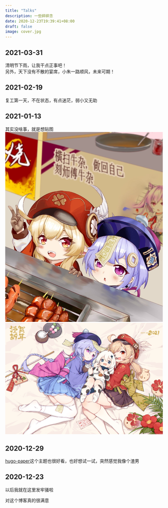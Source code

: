 ```yaml
---
title: "Talks"
description: 一些碎碎念
date: 2020-12-23T19:39:41+08:00
draft: false
image: cover.jpg
---
```


## 2021-03-31

清明节下雨，让我干点正事吧！  
另外，天下没有不散的宴席，小朱一路顺风，未来可期！

## 2021-02-19

复工第一天，不在状态，有点迷茫，弱小又无助

## 2021-01-13

其实没啥事，就是想贴图
![七七&可莉](IMG_2128.JPG)
![七七&可莉&派蒙](IMG_2129.JPG)

## 2020-12-29

[hugo-paper](https://github.com/nanxiaobei/hugo-paper)这个主题也很好看，也好想试一试，突然感觉我像个渣男

## 2020-12-23

以后我就在这里发牢骚啦

对这个博客真的很满意
